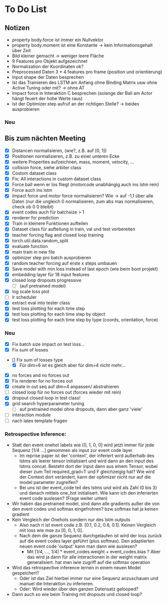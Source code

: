 # To Do List

## Notizen
- property body.force ist immer ein Nullvektor
- property body.moment ist eine Konstante -> kein Informationsgehalt über Zeit
- Bild kleiner gemacht -> weniger leere Fläche
- 9 Features pro Objekt aufgezeichnet
- Normalization der Koordinaten ok?
- Preprocessed Daten 3 * 4 features pro frame (position und orientierung)
- Input shape der Daten besprechen
- Ist das Trainieren des LSTM am Anfang ohne Binding Matrix usw ohne Active Tuning oder mit? -> ohne AT
- Impact force in Interaktion C besprechen (solange der Ball am Actor hängt feuert der hohe Werte raus)
- Ist der Optimizer.step aufruf an der richtigen Stelle? -> beides ausprobieren

### Neu


## Bis zum nächten Meeting
- [x] Distancen normalisieren, (wie?, z.B. auf [0, 1]) 
- [x] Positionen normalisieren, z.B. zu einer unteren Ecke
- [x] weitere Properties aufzeichnen, mass, moment, velocity, ...
- [x] collision force, siehe arbiter class
- [x] Costom dataset class 
- [x] Fix: All interactions in custom dataset class
- [x] Force ball wenn er los fliegt (motorcode unabhängig auch ins lstm rein)
- [x] Force auch ins lstm
- [x] Impact force und motor force normalisieren? Wie -> auf -1,1 über alle Daten (nur die ungleich 0 normalisieren, zum abs max normalisieren, check ob 0 0 bleibt)
- [x] event codes auch für batchsize > 1
- [x] renderer for prediction
- [x] Train in kleinere Funktionen aufteilen
- [x] Dataset class für aufteilung in train, val und test vorbereiten
- [x] teacher forcing flag and closed loop training
- [x] torch.util.data.random_split
- [x] evaluate function
- [x] main train in new file
- [x] optimizer step pro batch ausprobieren
- [x] random teacher forcing auf erste x steps umbauen
- [x] Save model with min loss instead of last epoch (wie beim boot projekt)
- [x] embedding layer für 18 input features
- [x] closed loop dropouts progressive 
  - [ ] (auf pretrained model)
- [x] log scale loss plot
- [ ] lr scheduler
- [x] extract eval into tester class
- [x] test loss plotting for each time step
- [x] test loss plotting for each time step by object
- [x] test loss plotting for each time step by type (coords, orientation, force)
### Neu
- [x] Fix batch size impact on test loss...
- [x] Fix sum of losses
- [] Fix sum of losses type 
  - [x] Für dim=6 ist es gleich aber für dim=4 nicht mehr...
- [x] no forces and no forces out
- [x] Fix renderer for no forces out
- [x] create in out seq auf dim=4 anpassen/ abstrahieren
- [ ] closed loop für no forces out (forces wieder mit rein)
- [x] dropout closed loop in test class!
- [x] grid search hyperparameter tuning
  - [ ] auf pretrained model ohne dropouts, dann aber ganz 'viele'
- [ ] interaction module
- [ ] nach latex template fragen

### Retrospective Inference:
- Statt den event onehot labels wie [0, 1, 0, 0] wird jetzt immer für jede Sequenz [1/4 ...] genommen als input zur event code layer.
  - Im reprise paper ist der 'context', der inferiert wird außerhalb des lstms als leerer tensor initialisiert und wird dann an den input des lstms concat. Besteht dort der Input dann aus einem Tensor, wobei dieser zum Teil required_grad=T und F gleichzeigig hat? Wie wird der Context dort verändert, kann der optimizer nicht nur auf die model parameter zugreifen?
  - Bei uns ist der event_code teil des lstms und wird als Zahl (0 bis 3) und danach mittels one_hot initialisert. Wie kann ich den inferierten event code auslesen? (Frage weiter unten) 
- Wir haben das pretrained model, sind dann alle gradients außer die von den event codes und softmax eingefrohren? bzw softmax hat ja keinen gradient
- Kein Vergleich der Onehots sondern nur des lstm outputs
  - Also nach ri ist event code z.B. [0.1, 0.2, 0.6, 0.1]. Keinen Vergleich mit loss wie mse zu [0, 0, 1, 0].
  - Nach dem die ganze Sequenz durchgelaufen ist wird der loss zurück auf die event codes layer geführt (plus softmax). Den adaptierten neuen event code 'output' kann man dann wie auslesen?
    - Mit [1/4, ..., 1/4] * event_codes.weight + event_codes.bias ? Aber das wird ja dann für alle interactionen in der weight matrix generalisiert. hat man iwie zugriff auf die softmax operation
- Wird das retrospective inference lernen in einem neuen Model gespeichert?
  - Oder ist das Ziel hierbei immer nur eine Sequenz anzuschauen und manuel die Interaktion zu inferieren.
  - Oder: Wird wieder über den ganzen Datensatz gelooped? 
- Dann auch so wie beim Training mit dropouts und closed loop?